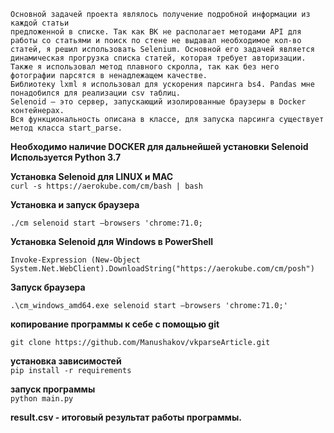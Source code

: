 ```
Основной задачей проекта являлось получение подробной информации из каждой статьи 
предложенной в списке. Так как ВК не располагает методами API для работы со статьями и поиск по стене не выдавал необходимое кол-во статей, я решил использовать Selenium. Основной его задачей является динамическая прогрузка списка статей, которая требует авторизации.
Также я использовал метод плавного скролла, так как без него фотографии парсятся в ненадлежащем качестве. 
Библиотеку lxml я использовал для ускорения парсинга bs4. Pandas мне понадобился для реализации csv таблиц.
Selenoid – это сервер, запускающий изолированные браузеры в Docker контейнерах.
Вся функциональность описана в классе, для запуска парсинга существует метод класса start_parse.
```
**Необходимо наличие DOCKER для дальнейшей установки Selenoid\
Используется Python 3.7**

**Установка Selenoid для LINUX и MAC**\
`curl -s https://aerokube.com/cm/bash | bash`

**Установка и запуск браузера**

`./cm selenoid start —browsers 'chrome:71.0;`

**Установка Selenoid для Windows в PowerShell**

`Invoke-Expression (New-Object System.Net.WebClient).DownloadString("https://aerokube.com/cm/posh")`

**Запуск браузера**

`.\cm_windows_amd64.exe selenoid start —browsers 'chrome:71.0;'`

**копирование программы к себе с помощью git**

`git clone https://github.com/Manushakov/vkparseArticle.git`

**установка зависимостей**\
`pip install -r requirements`

**запуск программы**\
`python main.py`

**result.csv - итоговый результат работы программы.**
